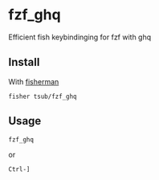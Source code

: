 # fzf_ghq

Efficient fish keybindinging for fzf with ghq

## Install

With [fisherman]

```
fisher tsub/fzf_ghq
```

## Usage

```fish
fzf_ghq
```

or

```
Ctrl-]
```

[fisherman]: https://github.com/fisherman/fisherman
